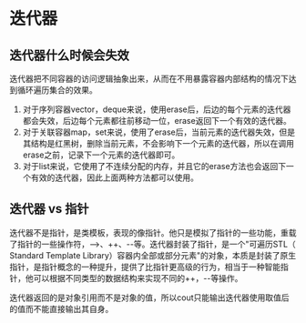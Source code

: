 ﻿# 迭代器

## 迭代器什么时候会失效

迭代器把不同容器的访问逻辑抽象出来，从而在不用暴露容器内部结构的情况下达到循环遍历集合的效果。

1. 对于序列容器vector，deque来说，使用erase后，后边的每个元素的迭代器都会失效，后边每个元素都往前移动一位，erase返回下一个有效的迭代器。
2. 对于关联容器map，set来说，使用了erase后，当前元素的迭代器失效，但是其结构是红黑树，删除当前元素，不会影响下一个元素的迭代器，所以在调用erase之前，记录下一个元素的迭代器即可。
3. 对于list来说，它使用了不连续分配的内存，并且它的erase方法也会返回下一个有效的迭代器，因此上面两种方法都可以使用。

## 迭代器 vs 指针

迭代器不是指针，是类模板，表现的像指针。他只是模拟了指针的一些功能，重载了指针的一些操作符，-->、++、--等。迭代器封装了指针，是一个"可遍历STL（ Standard Template Library）容器内全部或部分元素"的对象，本质是封装了原生指针，是指针概念的一种提升，提供了比指针更高级的行为，相当于一种智能指针，他可以根据不同类型的数据结构来实现不同的++，--等操作。

迭代器返回的是对象引用而不是对象的值，所以cout只能输出迭代器使用取值后的值而不能直接输出其自身。
